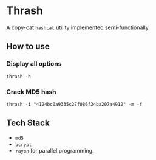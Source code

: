 # Thrash

A copy-cat `hashcat` utility implemented semi-functionally.

## How to use

### Display all options
`thrash -h`

### Crack MD5 hash
`thrash -i "4124bc0a9335c27f086f24ba207a4912" -m -f`

## Tech Stack
- `md5`
- `bcrypt`
- `rayon` for parallel programming.